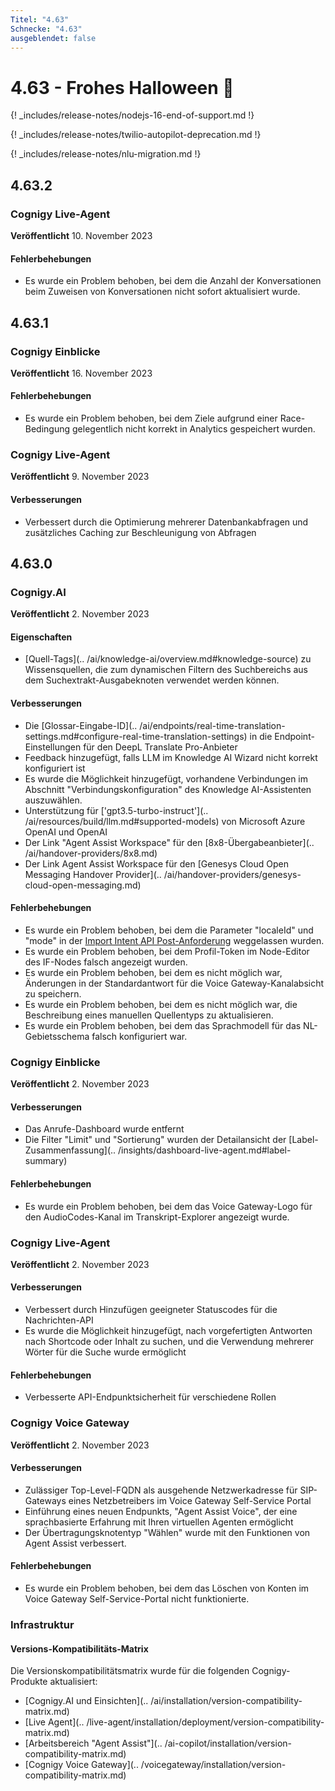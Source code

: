 ```yaml
---
Titel: "4.63"
Schnecke: "4.63"
ausgeblendet: false
---
```


# 4.63 - Frohes Halloween 🦇

{! _includes/release-notes/nodejs-16-end-of-support.md !}

{! _includes/release-notes/twilio-autopilot-deprecation.md !}

{! _includes/release-notes/nlu-migration.md !}

## 4.63.2

### Cognigy Live-Agent

**Veröffentlicht** 10. November 2023

#### Fehlerbehebungen

- Es wurde ein Problem behoben, bei dem die Anzahl der Konversationen beim Zuweisen von Konversationen nicht sofort aktualisiert wurde.

## 4.63.1

### Cognigy Einblicke

**Veröffentlicht** 16. November 2023

#### Fehlerbehebungen

- Es wurde ein Problem behoben, bei dem Ziele aufgrund einer Race-Bedingung gelegentlich nicht korrekt in Analytics gespeichert wurden.

### Cognigy Live-Agent

**Veröffentlicht** 9. November 2023

#### Verbesserungen

- Verbessert durch die Optimierung mehrerer Datenbankabfragen und zusätzliches Caching zur Beschleunigung von Abfragen

## 4.63.0

### Cognigy.AI

**Veröffentlicht** 2. November 2023

#### Eigenschaften

- [Quell-Tags](.. /ai/knowledge-ai/overview.md#knowledge-source) zu Wissensquellen, die zum dynamischen Filtern des Suchbereichs aus dem Suchextrakt-Ausgabeknoten verwendet werden können.

#### Verbesserungen

- Die [Glossar-Eingabe-ID](.. /ai/endpoints/real-time-translation-settings.md#configure-real-time-translation-settings) in die Endpoint-Einstellungen für den DeepL Translate Pro-Anbieter
- Feedback hinzugefügt, falls LLM im Knowledge AI Wizard nicht korrekt konfiguriert ist
- Es wurde die Möglichkeit hinzugefügt, vorhandene Verbindungen im Abschnitt "Verbindungskonfiguration" des Knowledge AI-Assistenten auszuwählen.
- Unterstützung für ['gpt3.5-turbo-instruct'](.. /ai/resources/build/llm.md#supported-models) von Microsoft Azure OpenAI und OpenAI
- Der Link "Agent Assist Workspace" für den [8x8-Übergabeanbieter](.. /ai/handover-providers/8x8.md)
- Der Link Agent Assist Workspace für den [Genesys Cloud Open Messaging Handover Provider](.. /ai/handover-providers/genesys-cloud-open-messaging.md)

#### Fehlerbehebungen

- Es wurde ein Problem behoben, bei dem die Parameter "localeId" und "mode" in der [Import Intent API Post-Anforderung](https://api-trial.cognigy.ai/openapi#post-/v2.0/flows/-flowId-/intents/import) weggelassen wurden.
- Es wurde ein Problem behoben, bei dem Profil-Token im Node-Editor des IF-Nodes falsch angezeigt wurden.
- Es wurde ein Problem behoben, bei dem es nicht möglich war, Änderungen in der Standardantwort für die Voice Gateway-Kanalabsicht zu speichern.
- Es wurde ein Problem behoben, bei dem es nicht möglich war, die Beschreibung eines manuellen Quellentyps zu aktualisieren.
- Es wurde ein Problem behoben, bei dem das Sprachmodell für das NL-Gebietsschema falsch konfiguriert war.

### Cognigy Einblicke

**Veröffentlicht** 2. November 2023

#### Verbesserungen

- Das Anrufe-Dashboard wurde entfernt
- Die Filter "Limit" und "Sortierung" wurden der Detailansicht der [Label-Zusammenfassung](.. /insights/dashboard-live-agent.md#label-summary)

#### Fehlerbehebungen

- Es wurde ein Problem behoben, bei dem das Voice Gateway-Logo für den AudioCodes-Kanal im Transkript-Explorer angezeigt wurde.

### Cognigy Live-Agent

**Veröffentlicht** 2. November 2023

#### Verbesserungen

- Verbessert durch Hinzufügen geeigneter Statuscodes für die Nachrichten-API
- Es wurde die Möglichkeit hinzugefügt, nach vorgefertigten Antworten nach Shortcode oder Inhalt zu suchen, und die Verwendung mehrerer Wörter für die Suche wurde ermöglicht

#### Fehlerbehebungen

- Verbesserte API-Endpunktsicherheit für verschiedene Rollen

### Cognigy Voice Gateway

**Veröffentlicht** 2. November 2023

#### Verbesserungen

- Zulässiger Top-Level-FQDN als ausgehende Netzwerkadresse für SIP-Gateways eines Netzbetreibers im Voice Gateway Self-Service Portal
- Einführung eines neuen Endpunkts, "Agent Assist Voice", der eine sprachbasierte Erfahrung mit Ihren virtuellen Agenten ermöglicht
- Der Übertragungsknotentyp "Wählen" wurde mit den Funktionen von Agent Assist verbessert.

#### Fehlerbehebungen

- Es wurde ein Problem behoben, bei dem das Löschen von Konten im Voice Gateway Self-Service-Portal nicht funktionierte.

### Infrastruktur

#### Versions-Kompatibilitäts-Matrix

Die Versionskompatibilitätsmatrix wurde für die folgenden Cognigy-Produkte aktualisiert:

- [Cognigy.AI und Einsichten](.. /ai/installation/version-compatibility-matrix.md)
- [Live Agent](.. /live-agent/installation/deployment/version-compatibility-matrix.md)
- [Arbeitsbereich "Agent Assist"](.. /ai-copilot/installation/version-compatibility-matrix.md)
- [Cognigy Voice Gateway](.. /voicegateway/installation/version-compatibility-matrix.md)